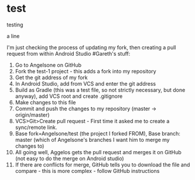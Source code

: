 # test
testing

a line


I'm just checking the process of updating my fork, then creating a pull request from within Android Studio
#Gareth's stuff:
1. Go to Angelsone on GitHub
2. Fork the test-1 project - this adds a fork into my repository
3. Get the git address of my fork
4. In Android Studio, add from VCS and enter the git address
5. Build as Gradle (this was a test file, so not strictly necessary, but done anyway), add VCS root and create .gitignore
6. Make changes to this file
7. Commit and push the changes to my repository (master -> origin/master)
8. VCS>Git>Create pull request - First time it asked me to create a sync/remote link.
9. Base fork=Angelsone/test (the project I forked FROM), Base branch: master (which of Angelsone's branches I want him to merge my changes to)
10. All going well, Aggelos gets the pull request and merges it on GitHub (not easy to do the merge on Android studio)
11. If there are conflicts for merge, GitHub tells you to download the file and compare - this is more complex - follow GitHub instructions